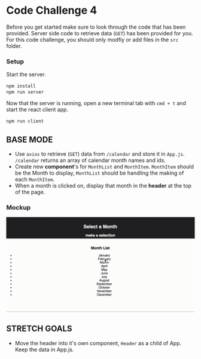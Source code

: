 # Code Challenge 4

Before you get started make sure to look through the code that has been provided. Server side code to retrieve data (`GET`) has been provided for you. For this code challenge, you should only modfiy or add files in the `src` folder.

### Setup

Start the server.

```
npm install
npm run server
```

Now that the server is running, open a new terminal tab with `cmd + t` and start the react client app.

```
npm run client
```

## BASE MODE

- Use `axios` to retrieve (`GET`) data from `/calendar` and store it in `App.js`. `/calendar` returns an array of calendar month names and ids.
- Create new **component**'s for `MonthList` and `MonthItem`. `MonthItem` should be the Month to display, `MonthList` should be handling the making of each `MonthItem`.
- When a month is clicked on, display that month in the **header** at the top of the page.

### Mockup

![Base Mode Mockup](wireframes/code-challenge-4-video.gif)

## STRETCH GOALS

- Move the header into it's own component, `Header` as a child of App. Keep the data in App.js.
